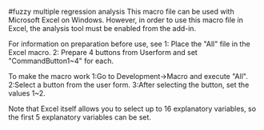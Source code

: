 #fuzzy multiple regression analysis
This macro file can be used with Microsoft Excel on Windows.
However, in order to use this macro file in Excel, the analysis tool must be enabled from the add-in.

For information on preparation before use, see
1: Place the "All" file in the Excel macro.
2: Prepare 4 buttons from Userform and set "CommandButton1~4" for each.

To make the macro work
1:Go to Development→Macro and execute "All".
2:Select a button from the user form.
3:After selecting the button, set the values 1~2.

Note that Excel itself allows you to select up to 16 explanatory variables, so the first 5 explanatory variables can be set.
